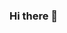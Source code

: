 ### Hi there 👋

<!--
**yamchinsky/yamchinsky** is a ✨ _special_ ✨ repository because its `README.md` (this file) appears on your GitHub profile.

Here are some ideas to get you started:

- 🔭 I’m currently working on many nice projects
- 🌱 I’m currently learning next.js
- 👯 I’m looking to collaborate on any it topics
- 💬 Ask me about whatever you want to ask)
- 📫 How to reach me: +380967787515
- 😄 Pronouns: Pavlo
- ⚡ Fun fact: ...
-->

